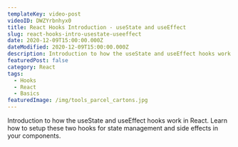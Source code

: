 ```yaml
---
templateKey: video-post
videoID: DWZYrbnhyx0
title: React Hooks Introduction - useState and useEffect
slug: react-hooks-intro-usestate-useeffect
date: 2020-12-09T15:00:00.000Z
dateModified: 2020-12-09T15:00:00.000Z
description: Introduction to how the useState and useEffect hooks work in React. Learn how to setup these two hooks for state management and side effects in your components.
featuredPost: false
category: React
tags:
  - Hooks
  - React
  - Basics
featuredImage: /img/tools_parcel_cartons.jpg
---
```


Introduction to how the useState and useEffect hooks work in React. Learn how to setup these two hooks for state management and side effects in your components.